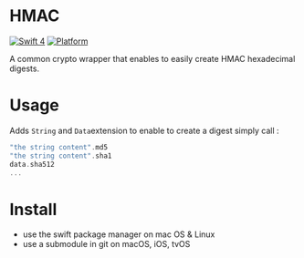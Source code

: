 # HMAC

[![Swift 4](https://img.shields.io/badge/Swift-4.x-orange.svg)](https://swift.org)  [![Platform](https://img.shields.io/badge/platforms-macOS%20∙%20iOS%20tvOS%20-blue.svg)](https://developer.apple.com/platforms/)

A common crypto wrapper that enables to easily create HMAC hexadecimal digests.

# Usage

Adds `String` and `Data`extension to enable to create a digest simply call : 

```swift
"the string content".md5
"the string content".sha1
data.sha512
...
```

# Install

- use the swift package manager on mac OS & Linux
- use a submodule in git on macOS, iOS, tvOS

